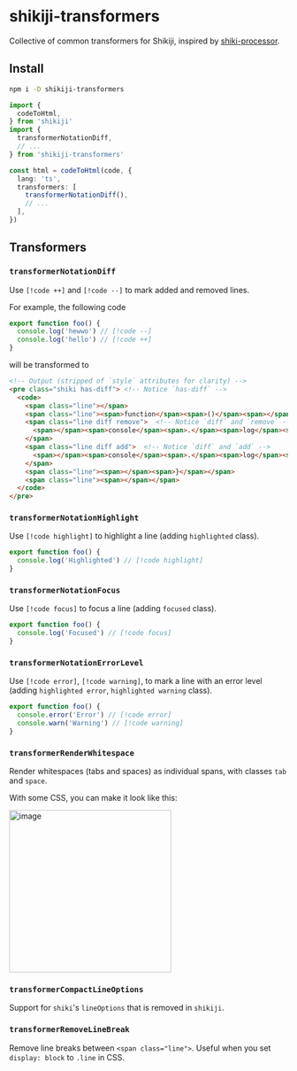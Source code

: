 # shikiji-transformers

<Badges name="shikiji-transformers" />

Collective of common transformers for Shikiji, inspired by [shiki-processor](https://github.com/innocenzi/shiki-processor).

## Install

```bash
npm i -D shikiji-transformers
```

```ts
import {
  codeToHtml,
} from 'shikiji'
import {
  transformerNotationDiff,
  // ...
} from 'shikiji-transformers'

const html = codeToHtml(code, {
  lang: 'ts',
  transformers: [
    transformerNotationDiff(),
    // ...
  ],
})
```

## Transformers

### `transformerNotationDiff`

Use `[!code ++]` and `[!code --]` to mark added and removed lines.

For example, the following code

```ts
export function foo() {
  console.log('hewwo') // [!code --]
  console.log('hello') // [!code ++]
}
```

will be transformed to

```html
<!-- Output (stripped of `style` attributes for clarity) -->
<pre class="shiki has-diff"> <!-- Notice `has-diff` -->
  <code>
    <span class="line"></span>
    <span class="line"><span>function</span><span>()</span><span></span><span>{</span></span>
    <span class="line diff remove">  <!-- Notice `diff` and `remove` -->
      <span></span><span>console</span><span>.</span><span>log</span><span>(</span><span>&#39;</span><span>hewwo</span><span>&#39;</span><span>) </span>
    </span>
    <span class="line diff add">  <!-- Notice `diff` and `add` -->
      <span></span><span>console</span><span>.</span><span>log</span><span>(</span><span>&#39;</span><span>hello</span><span>&#39;</span><span>) </span>
    </span>
    <span class="line"><span></span><span>}</span></span>
    <span class="line"><span></span></span>
  </code>
</pre>
```

### `transformerNotationHighlight`

Use `[!code highlight]` to highlight a line (adding `highlighted` class).

```ts
export function foo() {
  console.log('Highlighted') // [!code highlight]
}
```

### `transformerNotationFocus`

Use `[!code focus]` to focus a line (adding `focused` class).

```ts
export function foo() {
  console.log('Focused') // [!code focus]
}
```

### `transformerNotationErrorLevel`

Use `[!code error]`, `[!code warning]`, to mark a line with an error level (adding `highlighted error`, `highlighted warning` class).

```ts
export function foo() {
  console.error('Error') // [!code error]
  console.warn('Warning') // [!code warning]
}
```

### `transformerRenderWhitespace`

Render whitespaces (tabs and spaces) as individual spans, with classes `tab` and `space`.

With some CSS, you can make it look like this:

<img width="293" alt="image" src="https://github.com/antfu/shikiji/assets/11247099/01b7c4ba-6d63-4e74-8fd7-68a9f901f3de">

### `transformerCompactLineOptions`

Support for `shiki`'s `lineOptions` that is removed in `shikiji`.

### `transformerRemoveLineBreak`

Remove line breaks between `<span class="line">`. Useful when you set `display: block` to `.line` in CSS.
